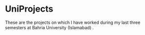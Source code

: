 # UniProjects
These are the projects on which I have worked during my last three semesters at Bahria University (Islamabad) .
